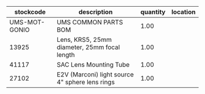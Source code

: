|stockcode|description|quantity|location|
|---------|-----------|--------|--------|
|UMS-MOT-GONIO|UMS COMMON PARTS BOM|1.00||
|13925|Lens, KRS5, 25mm diameter, 25mm focal length|1.00||
|41117|SAC Lens Mounting Tube|1.00||
|27102|E2V (Marconi) light source 4" sphere lens rings|1.00||
